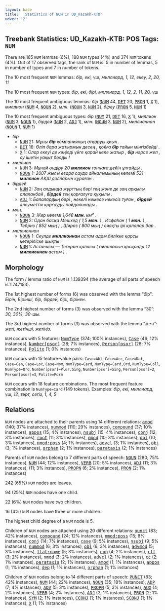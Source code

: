 ```yaml
---
layout: base
title:  'Statistics of NUM in UD_Kazakh-KTB'
udver: '2'
---
```


## Treebank Statistics: UD_Kazakh-KTB: POS Tags: `NUM`

There are 165 `NUM` lemmas (6%), 188 `NUM` types (4%) and 374 `NUM` tokens (4%).
Out of 17 observed tags, the rank of `NUM` is: 5 in number of lemmas, 5 in number of types and 7 in number of tokens.

The 10 most frequent `NUM` lemmas: <em>бір, екі, үш, миллиард, 1, 12, екеу, 2, 20, 11</em>

The 10 most frequent `NUM` types:  <em>бір, екі, бірі, миллиард, 1, 12, 2, 11, 20, үш</em>

The 10 most frequent ambiguous lemmas: <em>бір</em> (<tt><a href="kk_ktb-pos-NUM.html">NUM</a></tt> 44, <tt><a href="kk_ktb-pos-DET.html">DET</a></tt> 20, <tt><a href="kk_ktb-pos-PRON.html">PRON</a></tt> 1, <tt><a href="kk_ktb-pos-X.html">X</a></tt> 1), <em>миллион</em> (<tt><a href="kk_ktb-pos-NUM.html">NUM</a></tt> 4, <tt><a href="kk_ktb-pos-NOUN.html">NOUN</a></tt> 2), <em>млн.</em> (<tt><a href="kk_ktb-pos-NOUN.html">NOUN</a></tt> 3, <tt><a href="kk_ktb-pos-NUM.html">NUM</a></tt> 2), <em>біреу</em> (<tt><a href="kk_ktb-pos-PRON.html">PRON</a></tt> 5, <tt><a href="kk_ktb-pos-NUM.html">NUM</a></tt> 1)

The 10 most frequent ambiguous types:  <em>бір</em> (<tt><a href="kk_ktb-pos-NUM.html">NUM</a></tt> 21, <tt><a href="kk_ktb-pos-DET.html">DET</a></tt> 16, <tt><a href="kk_ktb-pos-X.html">X</a></tt> 1), <em>миллион</em> (<tt><a href="kk_ktb-pos-NUM.html">NUM</a></tt> 3, <tt><a href="kk_ktb-pos-NOUN.html">NOUN</a></tt> 1), <em>бірдей</em> (<tt><a href="kk_ktb-pos-NUM.html">NUM</a></tt> 2, <tt><a href="kk_ktb-pos-ADJ.html">ADJ</a></tt> 1), <em>млн.</em> (<tt><a href="kk_ktb-pos-NOUN.html">NOUN</a></tt> 3, <tt><a href="kk_ktb-pos-NUM.html">NUM</a></tt> 2), <em>миллионнан</em> (<tt><a href="kk_ktb-pos-NOUN.html">NOUN</a></tt> 1, <tt><a href="kk_ktb-pos-NUM.html">NUM</a></tt> 1)


* <em>бір</em>
  * <tt><a href="kk_ktb-pos-NUM.html">NUM</a></tt> 21: <em>Мұны <b>бір</b> компанияның атқаруы қиын .</em>
  * <tt><a href="kk_ktb-pos-DET.html">DET</a></tt> 16: <em>Өліп бара жатырмын десең , қойға <b>бір</b> тайын мінгізбейді .</em>
  * <tt><a href="kk_ktb-pos-X.html">X</a></tt> 1: <em>Олар екеуі де көңілді үйге қарай келе жатыр , <b>бір</b> нәрсе жеп , су ішетін уақыт болды !</em>
* <em>миллион</em>
  * <tt><a href="kk_ktb-pos-NUM.html">NUM</a></tt> 3: <em>Мұнай өндіру 20 <b>миллион</b> тоннаға дейін ұлғайды .</em>
  * <tt><a href="kk_ktb-pos-NOUN.html">NOUN</a></tt> 1: <em>2007 жылы өзара сауда айналымының көлемі 531 <b>миллион</b> АҚШ долларын құраған .</em>
* <em>бірдей</em>
  * <tt><a href="kk_ktb-pos-NUM.html">NUM</a></tt> 2: <em>Заң алдында жұрттың бәрі тең және де заң арқылы алаланбай , <b>бірдей</b> тең қорғалуға құқылы .</em>
  * <tt><a href="kk_ktb-pos-ADJ.html">ADJ</a></tt> 1: <em>Балалардың бәрі , некелі немесе некесіз туған , <b>бірдей</b> әлеуметтік қорғауды пайдаланады .</em>
* <em>млн.</em>
  * <tt><a href="kk_ktb-pos-NOUN.html">NOUN</a></tt> 3: <em>Жер көлемі 1,648 <b>млн.</b> км² .</em>
  * <tt><a href="kk_ktb-pos-NUM.html">NUM</a></tt> 2: <em>Одан басқа Мешхед ( 1,5 <b>млн.</b> ) , Исфаһан ( 1 <b>млн.</b> ) , Тебриз ( 852 мың ) , Шираз ( 800 мың ) сияқты ірі қалалар бар .</em>
* <em>миллионнан</em>
  * <tt><a href="kk_ktb-pos-NOUN.html">NOUN</a></tt> 1: <em>Сеулде <b>миллионнан</b> астам адам билікке қарсы көтеріліске шықты .</em>
  * <tt><a href="kk_ktb-pos-NUM.html">NUM</a></tt> 1: <em>Астанасы — Тегеран қаласы ( айналасын қосқанда 12 <b>миллионнан</b> астам ) .</em>

## Morphology

The form / lemma ratio of `NUM` is 1.139394 (the average of all parts of speech is 1.747153).

The 1st highest number of forms (6) was observed with the lemma “бір”: <em>Бірін, Бірінші, бір, бірдей, бірі, бірінен</em>.

The 2nd highest number of forms (3) was observed with the lemma “30”: <em>30, 30%, 30-шы</em>.

The 3rd highest number of forms (3) was observed with the lemma “жеті”: <em>жеті, жетінші, жетіңіз</em>.

`NUM` occurs with 5 features: <tt><a href="kk_ktb-feat-NumType.html">NumType</a></tt> (374; 100% instances), <tt><a href="kk_ktb-feat-Case.html">Case</a></tt> (46; 12% instances), <tt><a href="kk_ktb-feat-Number-psor.html">Number[psor]</a></tt> (28; 7% instances), <tt><a href="kk_ktb-feat-Person-psor.html">Person[psor]</a></tt> (28; 7% instances), <tt><a href="kk_ktb-feat-Polite.html">Polite</a></tt> (1; 0% instances)

`NUM` occurs with 15 feature-value pairs: `Case=Abl`, `Case=Acc`, `Case=Dat`, `Case=Gen`, `Case=Loc`, `Case=Nom`, `NumType=Card`, `NumType=Card,Ord`, `NumType=Coll`, `NumType=Ord`, `Number[psor]=Plur,Sing`, `Number[psor]=Sing`, `Person[psor]=2`, `Person[psor]=3`, `Polite=Form`

`NUM` occurs with 18 feature combinations.
The most frequent feature combination is `NumType=Card` (149 tokens).
Examples: <em>бір, екі, миллиард, үш, 12, төрт, сегіз, 1, 4, 5</em>


## Relations

`NUM` nodes are attached to their parents using 14 different relations: <tt><a href="kk_ktb-dep-amod.html">amod</a></tt> (140; 37% instances), <tt><a href="kk_ktb-dep-nummod.html">nummod</a></tt> (110; 29% instances), <tt><a href="kk_ktb-dep-compound.html">compound</a></tt> (37; 10% instances), <tt><a href="kk_ktb-dep-appos.html">appos</a></tt> (15; 4% instances), <tt><a href="kk_ktb-dep-nsubj.html">nsubj</a></tt> (15; 4% instances), <tt><a href="kk_ktb-dep-conj.html">conj</a></tt> (12; 3% instances), <tt><a href="kk_ktb-dep-root.html">root</a></tt> (11; 3% instances), <tt><a href="kk_ktb-dep-nmod.html">nmod</a></tt> (10; 3% instances), <tt><a href="kk_ktb-dep-obl.html">obl</a></tt> (10; 3% instances), <tt><a href="kk_ktb-dep-nmod-poss.html">nmod:poss</a></tt> (4; 1% instances), <tt><a href="kk_ktb-dep-advcl.html">advcl</a></tt> (3; 1% instances), <tt><a href="kk_ktb-dep-obj.html">obj</a></tt> (3; 1% instances), <tt><a href="kk_ktb-dep-orphan.html">orphan</a></tt> (2; 1% instances), <tt><a href="kk_ktb-dep-parataxis.html">parataxis</a></tt> (2; 1% instances)

Parents of `NUM` nodes belong to 7 different parts of speech: <tt><a href="kk_ktb-pos-NOUN.html">NOUN</a></tt> (280; 75% instances), <tt><a href="kk_ktb-pos-NUM.html">NUM</a></tt> (44; 12% instances), <tt><a href="kk_ktb-pos-VERB.html">VERB</a></tt> (20; 5% instances), <tt><a href="kk_ktb-pos-ADJ.html">ADJ</a></tt> (11; 3% instances),  (11; 3% instances), <tt><a href="kk_ktb-pos-PROPN.html">PROPN</a></tt> (6; 2% instances), <tt><a href="kk_ktb-pos-PRON.html">PRON</a></tt> (2; 1% instances)

242 (65%) `NUM` nodes are leaves.

94 (25%) `NUM` nodes have one child.

22 (6%) `NUM` nodes have two children.

16 (4%) `NUM` nodes have three or more children.

The highest child degree of a `NUM` node is 5.

Children of `NUM` nodes are attached using 20 different relations: <tt><a href="kk_ktb-dep-punct.html">punct</a></tt> (83; 42% instances), <tt><a href="kk_ktb-dep-compound.html">compound</a></tt> (24; 12% instances), <tt><a href="kk_ktb-dep-nmod-poss.html">nmod:poss</a></tt> (15; 8% instances), <tt><a href="kk_ktb-dep-conj.html">conj</a></tt> (14; 7% instances), <tt><a href="kk_ktb-dep-case.html">case</a></tt> (9; 5% instances), <tt><a href="kk_ktb-dep-nsubj.html">nsubj</a></tt> (9; 5% instances), <tt><a href="kk_ktb-dep-nummod.html">nummod</a></tt> (6; 3% instances), <tt><a href="kk_ktb-dep-obl.html">obl</a></tt> (6; 3% instances), <tt><a href="kk_ktb-dep-advmod.html">advmod</a></tt> (5; 3% instances), <tt><a href="kk_ktb-dep-flat-name.html">flat:name</a></tt> (5; 3% instances), <tt><a href="kk_ktb-dep-cop.html">cop</a></tt> (4; 2% instances), <tt><a href="kk_ktb-dep-clf.html">clf</a></tt> (3; 2% instances), <tt><a href="kk_ktb-dep-nmod.html">nmod</a></tt> (3; 2% instances), <tt><a href="kk_ktb-dep-advcl.html">advcl</a></tt> (2; 1% instances), <tt><a href="kk_ktb-dep-cc.html">cc</a></tt> (2; 1% instances), <tt><a href="kk_ktb-dep-parataxis.html">parataxis</a></tt> (2; 1% instances), <tt><a href="kk_ktb-dep-amod.html">amod</a></tt> (1; 1% instances), <tt><a href="kk_ktb-dep-appos.html">appos</a></tt> (1; 1% instances), <tt><a href="kk_ktb-dep-dep.html">dep</a></tt> (1; 1% instances), <tt><a href="kk_ktb-dep-orphan.html">orphan</a></tt> (1; 1% instances)

Children of `NUM` nodes belong to 14 different parts of speech: <tt><a href="kk_ktb-pos-PUNCT.html">PUNCT</a></tt> (83; 42% instances), <tt><a href="kk_ktb-pos-NUM.html">NUM</a></tt> (44; 22% instances), <tt><a href="kk_ktb-pos-NOUN.html">NOUN</a></tt> (35; 18% instances), <tt><a href="kk_ktb-pos-ADP.html">ADP</a></tt> (7; 4% instances), <tt><a href="kk_ktb-pos-ADV.html">ADV</a></tt> (5; 3% instances), <tt><a href="kk_ktb-pos-PROPN.html">PROPN</a></tt> (5; 3% instances), <tt><a href="kk_ktb-pos-AUX.html">AUX</a></tt> (4; 2% instances), <tt><a href="kk_ktb-pos-VERB.html">VERB</a></tt> (4; 2% instances), <tt><a href="kk_ktb-pos-ADJ.html">ADJ</a></tt> (2; 1% instances), <tt><a href="kk_ktb-pos-PRON.html">PRON</a></tt> (2; 1% instances), <tt><a href="kk_ktb-pos-SYM.html">SYM</a></tt> (2; 1% instances), <tt><a href="kk_ktb-pos-CCONJ.html">CCONJ</a></tt> (1; 1% instances), <tt><a href="kk_ktb-pos-SCONJ.html">SCONJ</a></tt> (1; 1% instances), <tt><a href="kk_ktb-pos-X.html">X</a></tt> (1; 1% instances)

